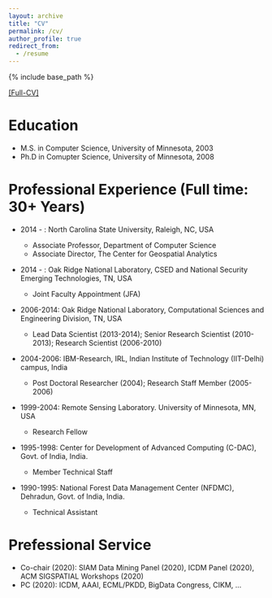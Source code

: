 ```yaml
---
layout: archive
title: "CV"
permalink: /cv/
author_profile: true
redirect_from:
  - /resume
---
```


{% include base_path %}

<u><a href="https://rvatsavai.github.io/files/raju-cv.pdf">[Full-CV]</a></u>

Education
======
* M.S. in Computer Science, University of Minnesota, 2003
* Ph.D in Comupter Science, University of Minnesota, 2008

Professional Experience (Full time: 30+ Years)
======

* 2014 - : North Carolina State University, Raleigh, NC, USA
  * Associate Professor, Department of Computer Science
  * Associate Director, The Center for Geospatial Analytics

* 2014 - : Oak Ridge National Laboratory, CSED and National Security Emerging Technologies, TN, USA
  * Joint Faculty Appointment (JFA)

* 2006-2014: Oak Ridge National Laboratory, Computational Sciences and Engineering Division, TN, USA
  * Lead Data Scientist (2013-2014); Senior Research Scientist (2010-2013); Research Scientist (2006-2010)

* 2004-2006: IBM-Research, IRL, Indian Institute of Technology (IIT-Delhi) campus, India
  * Post Doctoral Researcher (2004); Research Staff Member (2005-2006)
  
* 1999-2004: Remote Sensing Laboratory. University of Minnesota, MN, USA
  * Research Fellow
  
* 1995-1998: Center for Development of Advanced Computing (C-DAC), Govt. of India, India.
  * Member Technical Staff
  
* 1990-1995: National Forest Data Management Center (NFDMC), Dehradun, Govt. of India, India.
  * Technical Assistant
  
Prefessional Service
======
* Co-chair (2020): SIAM Data Mining Panel (2020), ICDM Panel (2020), ACM SIGSPATIAL Workshops (2020)
* PC (2020): ICDM, AAAI, ECML/PKDD, BigData Congress, CIKM, ...
